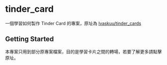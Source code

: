 # tinder_card

一個學習如何製作 Tinder Card 的專案，原址為 [Ivaskuu/tinder_cards](https://github.com/Ivaskuu/tinder_cards)

## Getting Started

本專案只用到部分原專案檔案，目的是學習卡片之間的轉場，若要了解更多請點擊原址。

